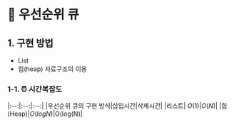 # 📌 우선순위 큐
## 1. 구현 방법
- List 
- 힙(heap) 자료구조의 이용
### 1-1. ⏰ 시간복잡도

|:--:|:--:|:--:|
|우선순위 큐의 구현 방식|삽입시간|삭제시간|
|리스트| $O(1)$|$O(N)$|
|힙(Heap)|$O(logN)$|O(log(N)|
